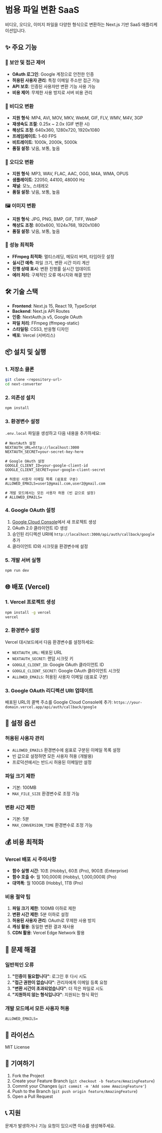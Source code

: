 # 범용 파일 변환 SaaS

비디오, 오디오, 이미지 파일을 다양한 형식으로 변환하는 Next.js 기반 SaaS 애플리케이션입니다.

## ✨ 주요 기능

### 🔐 보안 및 접근 제어

- **OAuth 로그인**: Google 계정으로 안전한 인증
- **허용된 사용자 관리**: 특정 이메일 주소만 접근 가능
- **API 보호**: 인증된 사용자만 변환 기능 사용 가능
- **비용 제어**: 무제한 사용 방지로 서버 비용 관리

### 🎥 비디오 변환

- **지원 형식**: MP4, AVI, MOV, MKV, WebM, GIF, FLV, WMV, M4V, 3GP
- **재생속도 조절**: 0.25x ~ 2.0x (GIF 변환 시)
- **해상도 조정**: 640x360, 1280x720, 1920x1080
- **프레임레이트**: 1-60 FPS
- **비트레이트**: 1000k, 2000k, 5000k
- **품질 설정**: 낮음, 보통, 높음

### 🎵 오디오 변환

- **지원 형식**: MP3, WAV, FLAC, AAC, OGG, M4A, WMA, OPUS
- **샘플레이트**: 22050, 44100, 48000 Hz
- **채널**: 모노, 스테레오
- **품질 설정**: 낮음, 보통, 높음

### 🖼️ 이미지 변환

- **지원 형식**: JPG, PNG, BMP, GIF, TIFF, WebP
- **해상도 조정**: 800x600, 1024x768, 1920x1080
- **품질 설정**: 낮음, 보통, 높음

### 🚀 성능 최적화

- **FFmpeg 최적화**: 멀티스레딩, 메모리 버퍼, 타임아웃 설정
- **실시간 예측**: 파일 크기, 변환 시간 미리 계산
- **진행 상태 표시**: 변환 진행률 실시간 업데이트
- **에러 처리**: 구체적인 오류 메시지와 해결 방안

## 🛠️ 기술 스택

- **Frontend**: Next.js 15, React 19, TypeScript
- **Backend**: Next.js API Routes
- **인증**: NextAuth.js v5, Google OAuth
- **파일 처리**: FFmpeg (ffmpeg-static)
- **스타일링**: CSS3, 반응형 디자인
- **배포**: Vercel (서버리스)

## 📦 설치 및 실행

### 1. 저장소 클론

```bash
git clone <repository-url>
cd next-converter
```

### 2. 의존성 설치

```bash
npm install
```

### 3. 환경변수 설정

`.env.local` 파일을 생성하고 다음 내용을 추가하세요:

```env
# NextAuth 설정
NEXTAUTH_URL=http://localhost:3000
NEXTAUTH_SECRET=your-secret-key-here

# Google OAuth 설정
GOOGLE_CLIENT_ID=your-google-client-id
GOOGLE_CLIENT_SECRET=your-google-client-secret

# 허용된 사용자 이메일 목록 (쉼표로 구분)
ALLOWED_EMAILS=user1@gmail.com,user2@gmail.com

# 개발 모드에서는 모든 사용자 허용 (빈 값으로 설정)
# ALLOWED_EMAILS=
```

### 4. Google OAuth 설정

1. [Google Cloud Console](https://console.cloud.google.com/)에서 새 프로젝트 생성
2. OAuth 2.0 클라이언트 ID 생성
3. 승인된 리디렉션 URI에 `http://localhost:3000/api/auth/callback/google` 추가
4. 클라이언트 ID와 시크릿을 환경변수에 설정

### 5. 개발 서버 실행

```bash
npm run dev
```

## 🌐 배포 (Vercel)

### 1. Vercel 프로젝트 생성

```bash
npm install -g vercel
vercel
```

### 2. 환경변수 설정

Vercel 대시보드에서 다음 환경변수를 설정하세요:

- `NEXTAUTH_URL`: 배포된 URL
- `NEXTAUTH_SECRET`: 랜덤 시크릿 키
- `GOOGLE_CLIENT_ID`: Google OAuth 클라이언트 ID
- `GOOGLE_CLIENT_SECRET`: Google OAuth 클라이언트 시크릿
- `ALLOWED_EMAILS`: 허용된 사용자 이메일 (쉼표로 구분)

### 3. Google OAuth 리디렉션 URI 업데이트

배포된 URL의 콜백 주소를 Google Cloud Console에 추가:
`https://your-domain.vercel.app/api/auth/callback/google`

## 🔧 설정 옵션

### 허용된 사용자 관리

- `ALLOWED_EMAILS` 환경변수에 쉼표로 구분된 이메일 목록 설정
- 빈 값으로 설정하면 모든 사용자 허용 (개발용)
- 프로덕션에서는 반드시 허용된 이메일만 설정

### 파일 크기 제한

- 기본: 100MB
- `MAX_FILE_SIZE` 환경변수로 조정 가능

### 변환 시간 제한

- 기본: 5분
- `MAX_CONVERSION_TIME` 환경변수로 조정 가능

## 💰 비용 최적화

### Vercel 배포 시 주의사항

- **함수 실행 시간**: 10초 (Hobby), 60초 (Pro), 900초 (Enterprise)
- **함수 호출 수**: 월 100,000회 (Hobby), 1,000,000회 (Pro)
- **대역폭**: 월 100GB (Hobby), 1TB (Pro)

### 비용 절약 팁

1. **파일 크기 제한**: 100MB 이하로 제한
2. **변환 시간 제한**: 5분 이하로 설정
3. **허용된 사용자 관리**: OAuth로 무제한 사용 방지
4. **캐싱 활용**: 동일한 변환 결과 재사용
5. **CDN 활용**: Vercel Edge Network 활용

## 🚨 문제 해결

### 일반적인 오류

1. **"인증이 필요합니다"**: 로그인 후 다시 시도
2. **"접근 권한이 없습니다"**: 관리자에게 이메일 등록 요청
3. **"변환 시간이 초과되었습니다"**: 더 작은 파일로 시도
4. **"지원하지 않는 형식입니다"**: 지원되는 형식 확인

### 개발 모드에서 모든 사용자 허용

```env
ALLOWED_EMAILS=
```

## 📝 라이선스

MIT License

## 🤝 기여하기

1. Fork the Project
2. Create your Feature Branch (`git checkout -b feature/AmazingFeature`)
3. Commit your Changes (`git commit -m 'Add some AmazingFeature'`)
4. Push to the Branch (`git push origin feature/AmazingFeature`)
5. Open a Pull Request

## 📞 지원

문제가 발생하거나 기능 요청이 있으시면 이슈를 생성해주세요.
